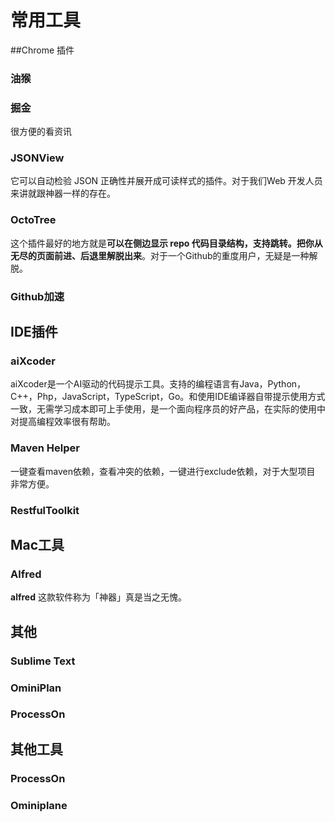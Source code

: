 # 常用工具

##Chrome 插件

### 油猴

### 掘金

很方便的看资讯

### JSONView

它可以自动检验 JSON 正确性并展开成可读样式的插件。对于我们Web 开发人员来讲就跟神器一样的存在。

### OctoTree

这个插件最好的地方就是**可以在侧边显示 repo 代码目录结构，支持跳转。把你从无尽的页面前进、后退里解脱出来**。对于一个Github的重度用户，无疑是一种解脱。

### Github加速


## IDE插件

### aiXcoder

aiXcoder是一个AI驱动的代码提示工具。支持的编程语言有Java，Python，C++，Php，JavaScript，TypeScript，Go。和使用IDE编译器自带提示使用方式一致，无需学习成本即可上手使用，是一个面向程序员的好产品，在实际的使用中对提高编程效率很有帮助。

### Maven Helper

一键查看maven依赖，查看冲突的依赖，一键进行exclude依赖，对于大型项目 非常方便。

### RestfulToolkit



## Mac工具

### Alfred

**alfred** 这款软件称为「神器」真是当之无愧。

## 其他

### Sublime Text

### OminiPlan

### ProcessOn






## 其他工具


### ProcessOn

### Ominiplane

